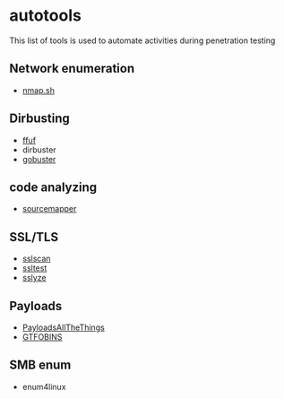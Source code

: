 # autotools

This list of tools is used to automate activities during penetration testing

## Network enumeration
- [nmap.sh](nmap.sh)

## Dirbusting
- [ffuf](https://github.com/ffuf/ffuf)
- dirbuster
- [gobuster](https://github.com/OJ/gobuster)

## code analyzing
- [sourcemapper](https://github.com/denandz/sourcemapper)

## SSL/TLS
- [sslscan](https://github.com/rbsec/sslscan)
- [ssltest](https://github.com/drwetter/testssl.sh)
- [sslyze](https://github.com/nabla-c0d3/sslyze)

## Payloads
- [PayloadsAllTheThings](https://github.com/swisskyrepo/PayloadsAllTheThings)
- [GTFOBINS](https://gtfobins.github.io/)

## SMB enum
- enum4linux

